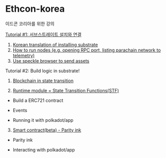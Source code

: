 # Ethcon-korea
이드콘 코리아를 위한 강의 


[Tutorial #1: 서브스트레이트 설치와 연결](./module1/local)

  1. [Korean translation of installing substrate](./module1/local/1.md)
  2. [How to run nodes (e.g. opening RPC port, listing parachain network to telemetry)](./module1/local/2.md)
  3. [Use speckle browser to send assets](./module1/local/3.md)

Tutorial #2: Build logic in substrate!
1. [Blockchain in state transition](./module2/local/1.md)

2. [Runtime module = State Transition Functions(STF)](./module2/local/2.md)

  - Build a ERC721 contract
  
  - Events
  
  - Running it with polkadot/app
  
3. [Smart contract(beta) - Parity ink](./module2/local/3.md)

  - Parity ink
  
  - Interacting with polkadot/app

